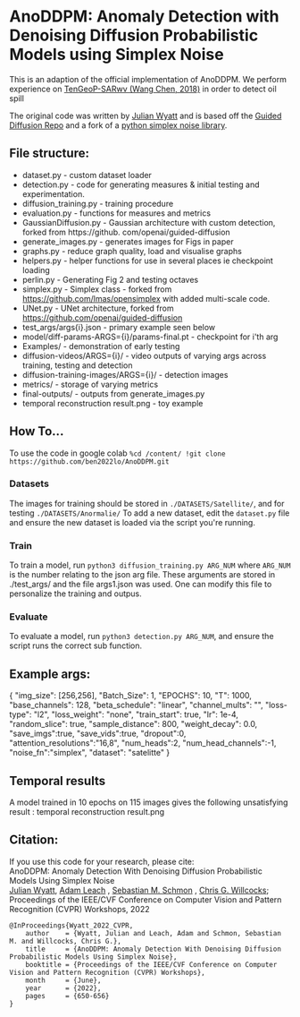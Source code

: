 # AnoDDPM: Anomaly Detection with Denoising Diffusion Probabilistic Models using Simplex Noise

This is an adaption of the official implementation of AnoDDPM. We perform experience on [TenGeoP-SARwv (Wang Chen, 2018)](https://www.seanoe.org/data/00456/56796/) in order to detect oil spill

The original code was written by [Julian Wyatt](https://github.com/Julian-Wyatt) and is based off
the [Guided Diffusion Repo](https://github.com/openai/guided-diffusion) and a fork of
a [python simplex noise library](https://github.com/lmas/opensimplex).


## File structure:

- dataset.py - custom dataset loader
- detection.py - code for generating measures & initial testing and experimentation.
- diffusion_training.py - training procedure
- evaluation.py - functions for measures and metrics
- GaussianDiffusion.py - Gaussian architecture with custom detection, forked from https://github.
  com/openai/guided-diffusion
- generate_images.py - generates images for Figs in paper
- graphs.py - reduce graph quality, load and visualise graphs
- helpers.py - helper functions for use in several places ie checkpoint loading
- perlin.py - Generating Fig 2 and testing octaves
- simplex.py - Simplex class - forked from https://github.com/lmas/opensimplex with added multi-scale code.
- UNet.py - UNet architecture, forked from https://github.com/openai/guided-diffusion
- test_args/args{i}.json - primary example seen below
- model/diff-params-ARGS={i}/params-final.pt - checkpoint for i'th arg
- Examples/ - demonstration of early testing
- diffusion-videos/ARGS={i}/ - video outputs of varying args across training, testing and detection
- diffusion-training-images/ARGS={i}/ - detection images
- metrics/ - storage of varying metrics
- final-outputs/ - outputs from generate_images.py
- temporal reconstruction result.png - toy example

## How To...

To use the code in google colab
`
%cd /content/
!git clone https://github.com/ben2022lo/AnoDDPM.git
`

### Datasets

The images for training should be stored in `./DATASETS/Satellite/`, and for testing `./DATASETS/Anormalie/`
To add a new dataset, edit the `dataset.py` file and ensure the new dataset is loaded via the script
you're running.

### Train

To train a model, run `python3 diffusion_training.py ARG_NUM` where `ARG_NUM` is the number relating to the json arg
file. These arguments are stored in ./test_args/ and the file args1.json was used. One can modify this file to personalize the training and outpus.

### Evaluate

To evaluate a model, run `python3 detection.py ARG_NUM`, and ensure the script runs the correct sub function.


## Example args:

{
"img_size": [256,256],
"Batch_Size": 1,
"EPOCHS": 10,
"T": 1000,
"base_channels": 128,
"beta_schedule": "linear",
"channel_mults": "",
"loss-type": "l2",
"loss_weight": "none",
"train_start": true,
"lr": 1e-4,
"random_slice": true,
"sample_distance": 800,
"weight_decay": 0.0,
"save_imgs":true,
"save_vids":true,
"dropout":0,
"attention_resolutions":"16,8",
"num_heads":2,
"num_head_channels":-1,
"noise_fn":"simplex",
"dataset": "satelitte"
}

## Temporal results
A model trained in 10 epochs on 115 images gives the following unsatisfying result : temporal reconstruction result.png

## Citation:

If you use this code for your research, please cite:<br>
AnoDDPM: Anomaly Detection With Denoising Diffusion Probabilistic Models Using Simplex Noise<br>
[Julian Wyatt](https://github.com/Julian-Wyatt), [Adam Leach](https://github.com/qazwsxal)
, [Sebastian M. Schmon](https://scholar.google.com/citations?user=hs2WrYYAAAAJ&hl=en&oi=ao)
, [Chris G. Willcocks](https://github.com/cwkx); Proceedings of the IEEE/CVF Conference on Computer Vision and Pattern
Recognition (CVPR) Workshops, 2022

```
@InProceedings{Wyatt_2022_CVPR,
    author    = {Wyatt, Julian and Leach, Adam and Schmon, Sebastian M. and Willcocks, Chris G.},
    title     = {AnoDDPM: Anomaly Detection With Denoising Diffusion Probabilistic Models Using Simplex Noise},
    booktitle = {Proceedings of the IEEE/CVF Conference on Computer Vision and Pattern Recognition (CVPR) Workshops},
    month     = {June},
    year      = {2022},
    pages     = {650-656}
}
```

